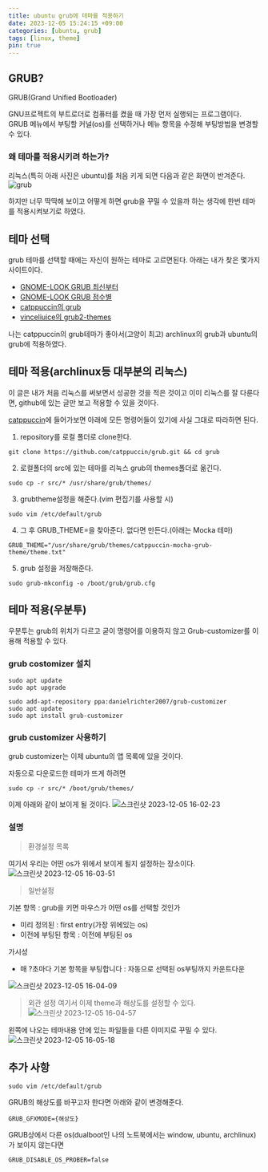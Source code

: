 ```yaml
---
title: ubuntu grub에 테마를 적용하기
date: 2023-12-05 15:24:15 +09:00
categories: [ubuntu, grub]
tags: [linux, theme]
pin: true
---
```


## GRUB?

GRUB(Grand Unified Bootloader)

GNU프로젝트의 부트로더로 컴퓨터를 켰을 때 가장 먼저 실행되는 프로그램이다. GRUB 메뉴에서 부팅할 커널(os)를 선택하거나 메뉴 항목을 수정해 부팅방법을 변경할 수 있다.

### 왜 테마를 적용시키려 하는가?
리눅스(특히 아래 사진은 ubuntu)를 처음 키게 되면 다음과 같은 화면이 반겨준다. 
![grub](https://github.com/catppuccin/grub/assets/103806022/823d8aaa-e2e1-4a68-bbc5-85e9b0d02ac6)

하지만 너무 딱딱해 보이고 어떻게 하면 grub을 꾸밀 수 있을까 하는 생각에 한번 테마를 적용시켜보기로 하였다.

## 테마 선택
grub 테마를 선택할 때에는 자신이 원하는 테마로 고르면된다. 아래는 내가 찾은 몇가지 사이트이다.
* [GNOME-LOOK GRUB 최신부터](https://www.gnome-look.org/browse?cat=109&ord=latest)
* [GNOME-LOOK GRUB 점수별](https://www.gnome-look.org/browse?cat=109&ord=rating)
* [catppuccin의 grub](https://github.com/catppuccin/grub)
* [vinceliuice의 grub2-themes](https://github.com/vinceliuice/grub2-themes)

나는 catppuccin의 grub테마가 좋아서(고양이 최고) archlinux의 grub과 ubuntu의 grub에 적용하였다.

## 테마 적용(archlinux등 대부분의 리눅스)
이 글은 내가 처음 리눅스를 써보면서 성공한 것을 적은 것이고 이미 리눅스를 잘 다룬다면, github에 있는 글만 보고 적용할 수 있을 것이다.

[catppuccin](https://github.com/catppuccin/grub)에 들어가보면 아래에 모든 명령어들이 있기에 사실 그대로 따라하면 된다.

1. repository를 로컬 폴더로 clone한다.
```shell
git clone https://github.com/catppuccin/grub.git && cd grub
```

2. 로컬폴더의 src에 있는 테마를 리눅스 grub의 themes폴더로 옮긴다.
```shell
sudo cp -r src/* /usr/share/grub/themes/
```

3. grubtheme설정을 해준다.(vim 편집기를 사용할 시)
```shell
sudo vim /etc/default/grub
```

4. 그 후 GRUB_THEME=을 찾아준다. 없다면 만든다.(아래는 Mocka 테마)
```shell
GRUB_THEME="/usr/share/grub/themes/catppuccin-mocha-grub-theme/theme.txt"
```

5. grub 설정을 저장해준다.
```shell
sudo grub-mkconfig -o /boot/grub/grub.cfg
```

## 테마 적용(우분투)

우분투는 grub의 위치가 다르고 굳이 명령어를 이용하지 않고 Grub-customizer를 이용해 적용할 수 있다.

### grub costomizer 설치
```shell
sudo apt update
sudo apt upgrade

sudo add-apt-repository ppa:danielrichter2007/grub-customizer
sudo apt update
sudo apt install grub-customizer
```

### grub customizer 사용하기
grub customizer는 이제 ubuntu의 앱 목록에 있을 것이다.

자동으로 다운로드한 테마가 뜨게 하려면
```shell
sudo cp -r src/* /boot/grub/themes/
```
이제 아래와 같이 보이게 될 것이다.
![스크린샷 2023-12-05 16-02-23](https://github.com/oil-lamp-cat/oil-lamp-cat.github.io/assets/103806022/8b85b3a8-0e81-4d27-8fb7-ee0c118ebe9f)

### 설명

>환경설정 목록

여기서 우리는 어떤 os가 위에서 보이게 될지 설정하는 장소이다.
![스크린샷 2023-12-05 16-03-51](https://github.com/oil-lamp-cat/oil-lamp-cat.github.io/assets/103806022/5ffe6049-2fbe-4767-965f-7281a34196fd)

>일반설정

기본 항목 : grub을 키면 마우스가 어떤 os를 선택할 것인가
- 미리 정의된 : first entry(가장 위에있는 os)
- 이전에 부팅된 항목 : 이전에 부팅된 os

가시성
* 매 ?초마다 기본 항목을 부팅합니다 : 자동으로 선택된 os부팅까지 카운트다운

![스크린샷 2023-12-05 16-04-09](https://github.com/oil-lamp-cat/oil-lamp-cat.github.io/assets/103806022/3ca9595f-a250-44ba-b216-934cf201a5d0)

>외관 설정
여기서 이제 theme과 해상도를 설정할 수 있다.
![스크린샷 2023-12-05 16-04-57](https://github.com/oil-lamp-cat/oil-lamp-cat.github.io/assets/103806022/3af05705-a19f-4488-aec7-b706a9bf6cfd)

왼쪽에 나오는 테마내용 안에 있는 파일들을 다른 이미지로 꾸밀 수 있다.
![스크린샷 2023-12-05 16-05-18](https://github.com/oil-lamp-cat/oil-lamp-cat.github.io/assets/103806022/1cb5b836-6293-4e16-a77d-eb1872740765)



## 추가 사항
```shell
sudo vim /etc/default/grub
```
GRUB의 해상도를 바꾸고자 한다면 아래와 같이 변경해준다.
```shell
GRUB_GFXMODE={해상도}
```

GRUB상에서 다른 os(dualboot인 나의 노트북에서는 window, ubuntu, archlinux)가 보이지 않는다면
```shell
GRUB_DISABLE_OS_PROBER=false
```